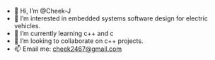 - 👋 Hi, I’m @Cheek-J
- 👀 I’m interested in embedded systems software design for electric vehicles.
- 🌱 I’m currently learning c++ and c
- 💞️ I’m looking to collaborate on c++ projects.
- 📫 Email me: cheek2467@gmail.com

<!---
Cheek-J/Cheek-J is a ✨ special ✨ repository because its `README.md` (this file) appears on your GitHub profile.
You can click the Preview link to take a look at your changes.
--->

